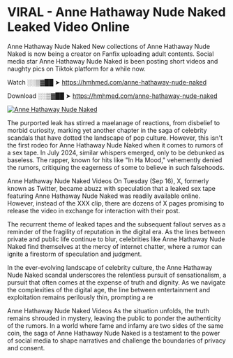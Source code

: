 # VIRAL - Anne Hathaway Nude Naked Leaked Video Online

Anne Hathaway Nude Naked New collections of Anne Hathaway Nude Naked is now being a creator on Fanfix uploading adult contents. Social media star Anne Hathaway Nude Naked is been posting short videos and naughty pics on Tiktok platform for a while now.

Watch ░░▒▓██ ➤ https://hmhmed.com/anne-hathaway-nude-naked

Download ░░▒▓██ ➤ https://hmhmed.com/anne-hathaway-nude-naked

[![Anne Hathaway Nude Naked](https://i.imgur.com/dJHk4Zq.gif)](https://hmhmed.com/anne-hathaway-nude-naked)

The purported leak has stirred a maelanage of reactions, from disbelief to morbid curiosity, marking yet another chapter in the saga of celebrity scandals that have dotted the landscape of pop culture. However, this isn't the first rodeo for Anne Hathaway Nude Naked when it comes to rumors of a sex tape. In July 2024, similar whispers emerged, only to be debunked as baseless. The rapper, known for hits like "In Ha Mood," vehemently denied the rumors, critiquing the eagerness of some to believe in such falsehoods.

Anne Hathaway Nude Naked Videos
On Tuesday (Sep 16), X, formerly known as Twitter, became abuzz with speculation that a leaked sex tape featuring Anne Hathaway Nude Naked was readily available online. However, instead of the XXX clip, there are dozens of X pages promising to release the video in exchange for interaction with their post.

The recurrent theme of leaked tapes and the subsequent fallout serves as a reminder of the fragility of reputation in the digital era. As the lines between private and public life continue to blur, celebrities like Anne Hathaway Nude Naked find themselves at the mercy of internet chatter, where a rumor can ignite a firestorm of speculation and judgment.

In the ever-evolving landscape of celebrity culture, the Anne Hathaway Nude Naked scandal underscores the relentless pursuit of sensationalism, a pursuit that often comes at the expense of truth and dignity. As we navigate the complexities of the digital age, the line between entertainment and exploitation remains perilously thin, prompting a re

Anne Hathaway Nude Naked Videos
As the situation unfolds, the truth remains shrouded in mystery, leaving the public to ponder the authenticity of the rumors. In a world where fame and infamy are two sides of the same coin, the saga of Anne Hathaway Nude Naked is a testament to the power of social media to shape narratives and challenge the boundaries of privacy and consent.
